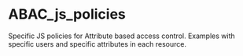 # ABAC_js_policies

Specific JS policies for Attribute based access control.
Examples with specific users and specific attributes in each resource.

